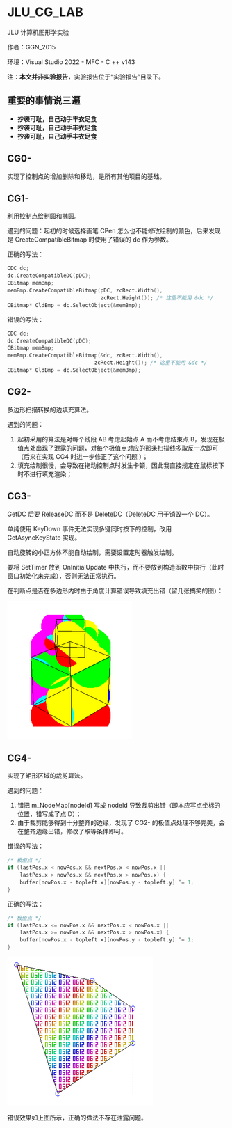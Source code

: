 

# JLU_CG_LAB

 JLU 计算机图形学实验

作者：GGN\_2015

环境：Visual Studio 2022 - MFC - C ++ v143

注：**本文并非实验报告**，实验报告位于“实验报告”目录下。

## 重要的事情说三遍

- **抄袭可耻，自己动手丰衣足食**
- **抄袭可耻，自己动手丰衣足食**
- **抄袭可耻，自己动手丰衣足食**

## CG0-

实现了控制点的增加删除和移动，是所有其他项目的基础。

## CG1-

利用控制点绘制圆和椭圆。

遇到的问题：起初的时候选择画笔 CPen 怎么也不能修改绘制的颜色，后来发现是 CreateCompatibleBitmap 时使用了错误的 dc 作为参数。

正确的写法：

```cpp
CDC dc;
dc.CreateCompatibleDC(pDC);
CBitmap memBmp;
memBmp.CreateCompatibleBitmap(pDC, zcRect.Width(),
                              zcRect.Height()); /* 这里不能用 &dc */
CBitmap* OldBmp = dc.SelectObject(&memBmp);
```

错误的写法：

```cpp
CDC dc;
dc.CreateCompatibleDC(pDC);
CBitmap memBmp;
memBmp.CreateCompatibleBitmap(&dc, zcRect.Width(),
							zcRect.Height()); /* 这里不能用 &dc */
CBitmap* OldBmp = dc.SelectObject(&memBmp);
```

## CG2-

多边形扫描转换的边填充算法。

遇到的问题：

1. 起初采用的算法是对每个线段 AB 考虑起始点 A 而不考虑结束点 B，发现在极值点处出现了泄露的问题，对每个极值点对应的那条扫描线多取反一次即可（后来在实现 CG4 时进一步修正了这个问题 ）；
2. 填充绘制很慢，会导致在拖动控制点时发生卡顿，因此我直接规定在鼠标按下时不进行填充渲染；

## CG3-

GetDC 后要 ReleaseDC 而不是 DeleteDC（DeleteDC 用于销毁一个 DC）。

单纯使用 KeyDown 事件无法实现多键同时按下的控制，改用 GetAsyncKeyState 实现。

自动旋转的小正方体不能自动绘制，需要设置定时器触发绘制。

要将 SetTimer 放到 OnInitialUpdate 中执行，而不要放到构造函数中执行（此时窗口初始化未完成），否则无法正常执行。

在判断点是否在多边形内时由于角度计算错误导致填充出错（留几张搞笑的图）：

![wrongrad](./img/wrongrad.png)

## CG4-

实现了矩形区域的裁剪算法。

遇到的问题：

1. 错把 m\_NodeMap[nodeId] 写成 nodeId 导致裁剪出错（即本应写点坐标的位置，错写成了点ID）；
2. 由于裁剪能够得到十分整齐的边缘，发现了 CG2- 的极值点处理不够完美，会在整齐边缘出错，修改了取等条件即可。

错误的写法：

```cpp
/* 极值点 */
if (lastPos.x < nowPos.x && nextPos.x < nowPos.x ||
    lastPos.x > nowPos.x && nextPos.x > nowPos.x) {
    buffer[nowPos.x - topleft.x][nowPos.y - topleft.y] ^= 1;
}
```

正确的写法：

```cpp
/* 极值点 */
if (lastPos.x <= nowPos.x && nextPos.x < nowPos.x ||
    lastPos.x >= nowPos.x && nextPos.x > nowPos.x) {
    buffer[nowPos.x - topleft.x][nowPos.y - topleft.y] ^= 1;
}
```

![image-20221201094346308](./img/leaking.png)

错误效果如上图所示，正确的做法不存在泄露问题。

